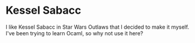# Kessel Sabacc

I like Kessel Sabacc in Star Wars Outlaws that I decided to make it myself. I've been
trying to learn Ocaml, so why not use it here?
